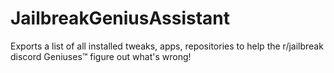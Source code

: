 # JailbreakGeniusAssistant

Exports a list of all installed tweaks, apps, repositories to help the r/jailbreak discord Geniuses™ figure out what's wrong!
